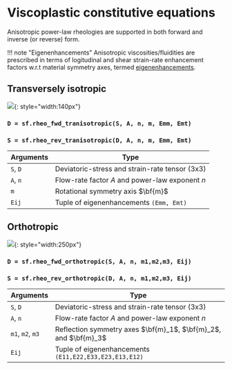 # Viscoplastic constitutive equations

Anisotropic power-law rheologies are supported in both forward and inverse (or reverse) form.

<!--
* Forward form: ${\bf D}({\bf S})$ 
* Inverse form: ${\bf S}({\bf D})$ 

where $\bf{D}$ and $\bf{S}$ are the strain-rate and deviatoric stress tensors, respectively.
-->

!!! note "Eigenenhancements"
    Anisotropic viscosities/fluidities are prescribed in terms of logitudinal and shear strain-rate enhancement factors w.r.t material symmetry axes, termed [eigenenhancements](enhancements-strainrate.md).

## Transversely isotropic

![](https://raw.githubusercontent.com/nicholasmr/specfab/main/images/tranisotropic/tranisotropic-viscous-bulk.png){: style="width:140px"} 

### `D = sf.rheo_fwd_tranisotropic(S, A, n, m, Emm, Emt)`

### `S = sf.rheo_rev_tranisotropic(D, A, n, m, Emm, Emt)`

| Arguments | Type |
| --- | --- |
| `S`, `D` | Deviatoric-stress and strain-rate tensor (3x3) |
| `A`, `n` | Flow-rate factor $A$ and power-law exponent $n$  |
| `m` | Rotational symmetry axis $\bf{m}$  |
| `Eij` | Tuple of eigenenhancements `(Emm, Emt)`|


## Orthotropic

![](https://raw.githubusercontent.com/nicholasmr/specfab/main/images/orthotropic/orthotropic-viscous-bulk.png){: style="width:250px"} 

### `D = sf.rheo_fwd_orthotropic(S, A, n, m1,m2,m3, Eij)`

### `S = sf.rheo_rev_orthotropic(D, A, n, m1,m2,m3, Eij)`

| Arguments | Type |
| --- | --- |
| `S`, `D` | Deviatoric-stress and strain-rate tensor (3x3) |
| `A`, `n` | Flow-rate factor $A$ and power-law exponent $n$  |
| `m1`, `m2`, `m3` | Reflection symmetry axes $\bf{m}_1$, $\bf{m}_2$, and $\bf{m}_3$  |
| `Eij` | Tuple of eigenenhancements `(E11,E22,E33,E23,E13,E12)` |

